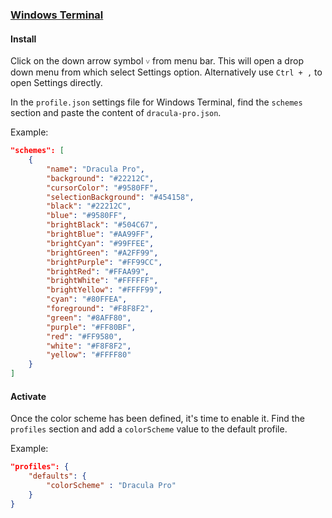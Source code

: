 ### [Windows Terminal](https://github.com/microsoft/terminal)

#### Install

Click on the down arrow symbol `˅` from menu bar. This will open a drop down menu from which select Settings option. Alternatively use `Ctrl + ,` to open Settings directly.

In the `profile.json` settings file for Windows Terminal, find the `schemes` section and paste the content of `dracula-pro.json`.

Example:

```json
"schemes": [
    {
        "name": "Dracula Pro",
        "background": "#22212C",
        "cursorColor": "#9580FF",
        "selectionBackground": "#454158",
        "black": "#22212C",
        "blue": "#9580FF",
        "brightBlack": "#504C67",
        "brightBlue": "#AA99FF",
        "brightCyan": "#99FFEE",
        "brightGreen": "#A2FF99",
        "brightPurple": "#FF99CC",
        "brightRed": "#FFAA99",
        "brightWhite": "#FFFFFF",
        "brightYellow": "#FFFF99",
        "cyan": "#80FFEA",
        "foreground": "#F8F8F2",
        "green": "#8AFF80",
        "purple": "#FF80BF",
        "red": "#FF9580",
        "white": "#F8F8F2",
        "yellow": "#FFFF80"
    }
]
```

#### Activate

Once the color scheme has been defined, it's time to enable it. Find the `profiles` section and add a `colorScheme` value to the default profile.

Example:

```json
"profiles": {
    "defaults": {
        "colorScheme" : "Dracula Pro"
    }
}
```
